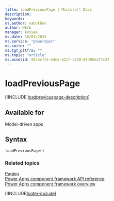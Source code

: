 ```yaml
---
title: loadPreviousPage | Microsoft Docs
description: 
keywords:
ms.author: nabuthuk
author: Nkrb
manager: kvivek
ms.date: 10/01/2019
ms.service: "powerapps"
ms.suite: ""
ms.tgt_pltfrm: ""
ms.topic: "article"
ms.assetid: 93cecfc6-bdce-421f-a410-07d95ea77c37
---
```


# loadPreviousPage

[!INCLUDE [loadpreviouspage-description](includes/loadpreviouspage-description.md)]

## Available for 

Model-driven apps

## Syntax

`loadPreviousPage()`


### Related topics

[Paging](../paging.md)<br/>
[Power Apps component framework API reference](../../reference/index.md)<br/>
[Power Apps component framework overview](../../overview.md)

[!INCLUDE[footer-include](../../../../includes/footer-banner.md)]